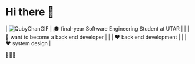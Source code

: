 # Hi there 👋

| ![QubyChanGIF](https://user-images.githubusercontent.com/65067887/215137484-707563bf-ce00-4fe4-bf70-0cef24776d40.gif) | 🎓 final-year Software Engineering Student at UTAR |
|  | 👔 want to become a back end developer |
|  | ❤️ back end development |
|  | ❤️ system design |




📍👩‍💻
